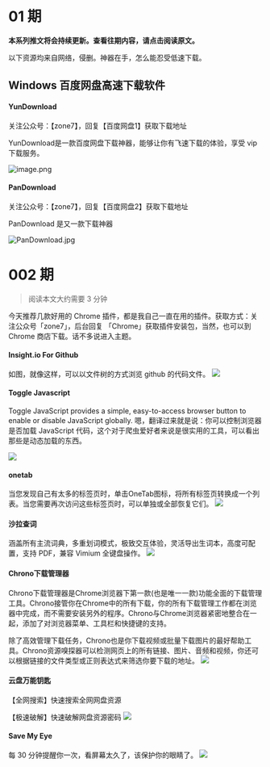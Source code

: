 # 01 期
**本系列推文将会持续更新。查看往期内容，请点击阅读原文。**

以下资源均来自网络，侵删。神器在手，怎么能忍受低速下载。
## Windows 百度网盘高速下载软件
#### YunDownload

关注公众号：【zone7】，回复【百度网盘1】获取下载地址

YunDownload是一款百度网盘下载神器，能够让你有飞速下载的体验，享受 vip 下载服务。


![image.png](https://upload-images.jianshu.io/upload_images/2470773-49de5db99a278c25.png?imageMogr2/auto-orient/strip%7CimageView2/2/w/1240)





#### PanDownload

关注公众号：【zone7】，回复【百度网盘2】获取下载地址

PanDownload 是又一款下载神器

![PanDownload.jpg](https://upload-images.jianshu.io/upload_images/2470773-36bef4c65feedd75.jpg?imageMogr2/auto-orient/strip%7CimageView2/2/w/1240)


# 002 期
> 阅读本文大约需要 3 分钟

今天推荐几款好用的 Chrome 插件，都是我自己一直在用的插件。获取方式：关注公众号「zone7」，后台回复 「Chrome」获取插件安装包，当然，也可以到 Chrome 商店下载。话不多说进入主题。

#### Insight.io For Github
如图，就像这样，可以以文件树的方式浏览 github 的代码文件。
![](https://upload-images.jianshu.io/upload_images/2470773-309c6eb28f165d3a.png?imageMogr2/auto-orient/strip%7CimageView2/2/w/1240)

#### Toggle Javascript
Toggle JavaScript provides a simple, easy-to-access browser button to enable or disable JavaScript globally.
嗯，翻译过来就是说：你可以控制浏览器是否加载 JavaScript 代码，这个对于爬虫爱好者来说是很实用的工具，可以看出那些是动态加载的东西。

![](https://upload-images.jianshu.io/upload_images/2470773-30fa49a731df6270.png?imageMogr2/auto-orient/strip%7CimageView2/2/w/1240)

#### onetab
当您发现自己有太多的标签页时，单击OneTab图标，将所有标签页转换成一个列表。当您需要再次访问这些标签页时，可以单独或全部恢复它们。
![](https://upload-images.jianshu.io/upload_images/2470773-b98fa6791a8d8007.png?imageMogr2/auto-orient/strip%7CimageView2/2/w/1240)


#### 沙拉查词
涵盖所有主流词典，多重划词模式，极致交互体验，灵活导出生词本，高度可配置，支持 PDF，兼容 Vimium 全键盘操作。
![](http://upload-images.jianshu.io/upload_images/2470773-38d1cb487405ab0e?imageMogr2/auto-orient/strip%7CimageView2/2/w/1240)

#### Chrono下载管理器
Chrono下载管理器是Chrome浏览器下第一款(也是唯一一款)功能全面的下载管理工具。Chrono接管你在Chrome中的所有下载，你的所有下载管理工作都在浏览器中完成，而不需要安装另外的程序。Chrono与Chrome浏览器紧密地整合在一起，添加了对浏览器菜单、工具栏和快捷键的支持。

除了高效管理下载任务，Chrono也是你下载视频或批量下载图片的最好帮助工具。Chrono资源嗅探器可以检测网页上的所有链接、图片、音频和视频，你还可以根据链接的文件类型或正则表达式来筛选你要下载的地址。
![](https://upload-images.jianshu.io/upload_images/2470773-73e2486f8ae9b661.png?imageMogr2/auto-orient/strip%7CimageView2/2/w/1240)



#### 云盘万能钥匙
【全网搜索】快速搜索全网网盘资源

【极速破解】快速破解网盘资源密码
![](https://upload-images.jianshu.io/upload_images/2470773-f7485dc7ea0dcb47.png?imageMogr2/auto-orient/strip%7CimageView2/2/w/1240)




#### Save My Eye
每 30 分钟提醒你一次，看屏幕太久了，该保护你的眼睛了。
![](https://upload-images.jianshu.io/upload_images/2470773-14fc6588c0d04d2b.png?imageMogr2/auto-orient/strip%7CimageView2/2/w/1240)

